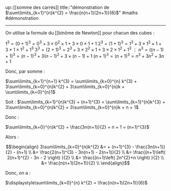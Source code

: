 up::[[somme des carrés]] 
title::"démonstration de $\sum\limits_{k=1}^{n}k^{2} = \frac{n(n+1)(2n+1)}{6}$"
#maths #démonstration 

---
On utilise la formule du [[binôme de Newton]] pour chacun des cubes :

$1^{3} = (0+1)^{3} = 0^{3} + 3\times 0^{2} \times 1 + 3 \times 0 \times 1 + 1$
$2^{3} = (1+1)^{3} = 1^{3} + 3\times 1^{2}\times 1 + 3 \times 1 \times 1^{2} +  1^{3}$
$3^{3} = (2+1)^{3} = 2^{3}+3\times 2^{2}\times 1 + 3\times 2 \times 1^{2} + 1^{3}$
$\vdots$
$n^{3} = ((n-1)+1)^{3} = (n-1)^{3} + 3(n-1)^{2} + 3 \times (n-1) + 1$
$(n+1)^{3} = (n+1)^{3} = n^{3}+3n^{2} + 3n + 1$

Donc, par somme :

$\sum\limits_{k=1}^{n+1} k^{3} = \sum\limits_{k=0}^{n} k^{3} + 3\sum\limits_{k=0}^{n}k^{2} + 3\sum\limits_{k=0}^{n}k + \sum\limits_{k=0}^{n}1$

Soit :
$\sum\limits_{k=1}^{n}k^{3} + (n+1)^{3} = \sum\limits_{k=1}^{n}k^{3} + 3\sum\limits_{k=0}^{n}k^{2} + 3\sum\limits_{k=0}^{n}k + n + 1$

Donc :

$\sum\limits_{k=0}^{n}k^{2} + \frac{3n(n+1)}{2} + n + 1 = (n+1)^{3}$

Alors :

$$\begin{align}
3\sum\limits_{k=0}^{n}k^{2} &= + (n+1)^{3} - \frac{3n(n+1)}{2} - (n+1) \\
&= \frac{2(n+1)^{3} - 3n(n+1) - 2(n+1)}{2} \\
&= \frac{(n+1)\left( 2(n+1)^{2} - 3n - 2 \right) }{2} \\
&= \frac{(n+1)\left( 2n^{2}+n \right) }{2} \\
&= \frac{n(n+1)(2n+1)}{2} \\
\end{align}$$

Donc, on a :

$\displaystyle\sum\limits_{k=0}^{n} k^{2} = \frac{n(n+1)(2n+1)}{6}$

